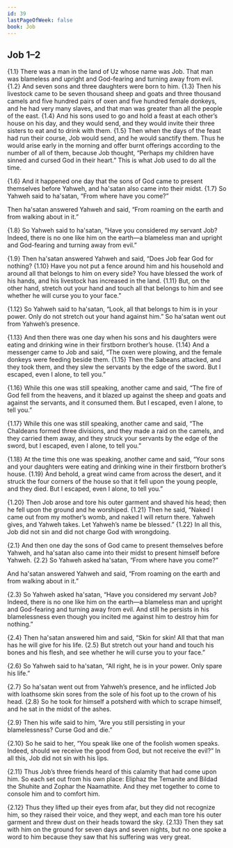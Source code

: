 ```yaml
---
id: 39
lastPageOfWeek: false
book: Job
---
```


## Job 1–2

{1.1} There was a man in the land of Uz whose name was Job. That man was blameless and upright and God-fearing and turning away from evil. {1.2} And seven sons and three daughters were born to him. {1.3} Then his livestock came to be seven thousand sheep and goats and three thousand camels and five hundred pairs of oxen and five hundred female donkeys, and he had very many slaves, and that man was greater than all the people of the east. {1.4} And his sons used to go and hold a feast at each other’s house on his day, and they would send, and they would invite their three sisters to eat and to drink with them. {1.5} Then when the days of the feast had run their course, Job would send, and he would sanctify them. Thus he would arise early in the morning and offer burnt offerings according to the number of all of them, because Job thought, “Perhaps my children have sinned and cursed God in their heart.” This is what Job used to do all the time.

{1.6} And it happened one day that the sons of God came to present themselves before Yahweh, and ha'satan also came into their midst. {1.7} So Yahweh said to ha'satan, “From where have you come?”

Then ha'satan answered Yahweh and said, “From roaming on the earth and from walking about in it.”

{1.8} So Yahweh said to ha'satan, “Have you considered my servant Job? Indeed, there is no one like him on the earth—a blameless man and upright and God-fearing and turning away from evil.”

{1.9} Then ha'satan answered Yahweh and said, “Does Job fear God for nothing? {1.10} Have you not put a fence around him and his household and around all that belongs to him on every side? You have blessed the work of his hands, and his livestock has increased in the land. {1.11} But, on the other hand, stretch out your hand and touch all that belongs to him and see whether he will curse you to your face.”

{1.12} So Yahweh said to ha'satan, “Look, all that belongs to him is in your power. Only do not stretch out your hand against him.” So ha'satan went out from Yahweh’s presence.

{1.13} And then there was one day when his sons and his daughters were eating and drinking wine in their firstborn brother’s house. {1.14} And a messenger came to Job and said, “The oxen were plowing, and the female donkeys were feeding beside them. {1.15} Then the Sabeans attacked, and they took them, and they slew the servants by the edge of the sword. But I escaped, even I alone, to tell you.”

{1.16} While this one was still speaking, another came and said, “The fire of God fell from the heavens, and it blazed up against the sheep and goats and against the servants, and it consumed them. But I escaped, even I alone, to tell you.”

{1.17} While this one was still speaking, another came and said, “The Chaldeans formed three divisions, and they made a raid on the camels, and they carried them away, and they struck your servants by the edge of the sword, but I escaped, even I alone, to tell you.”

{1.18} At the time this one was speaking, another came and said, “Your sons and your daughters were eating and drinking wine in their firstborn brother’s house. {1.19} And behold, a great wind came from across the desert, and it struck the four corners of the house so that it fell upon the young people, and they died. But I escaped, even I alone, to tell you.”

{1.20} Then Job arose and tore his outer garment and shaved his head; then he fell upon the ground and he worshiped. {1.21} Then he said, “Naked I came out from my mother’s womb, and naked I will return there. Yahweh gives, and Yahweh takes. Let Yahweh’s name be blessed.” {1.22} In all this, Job did not sin and did not charge God with wrongdoing.

{2.1} And then one day the sons of God came to present themselves before Yahweh, and ha'satan also came into their midst to present himself before Yahweh. {2.2} So Yahweh asked ha'satan, “From where have you come?”

And ha'satan answered Yahweh and said, “From roaming on the earth and from walking about in it.”

{2.3} So Yahweh asked ha'satan, “Have you considered my servant Job? Indeed, there is no one like him on the earth—a blameless man and upright and God-fearing and turning away from evil. And still he persists in his blamelessness even though you incited me against him to destroy him for nothing.”

{2.4} Then ha'satan answered him and said, “Skin for skin! All that that man has he will give for his life. {2.5} But stretch out your hand and touch his bones and his flesh, and see whether he will curse you to your face.”

{2.6} So Yahweh said to ha'satan, “All right, he is in your power. Only spare his life.”

{2.7} So ha'satan went out from Yahweh’s presence, and he inflicted Job with loathsome skin sores from the sole of his foot up to the crown of his head. {2.8} So he took for himself a potsherd with which to scrape himself, and he sat in the midst of the ashes.

{2.9} Then his wife said to him, “Are you still persisting in your blamelessness? Curse God and die.”

{2.10} So he said to her, “You speak like one of the foolish women speaks. Indeed, should we receive the good from God, but not receive the evil?” In all this, Job did not sin with his lips.

{2.11} Thus Job’s three friends heard of this calamity that had come upon him. So each set out from his own place: Eliphaz the Temanite and Bildad the Shuhite and Zophar the Naamathite. And they met together to come to console him and to comfort him.

{2.12} Thus they lifted up their eyes from afar, but they did not recognize him, so they raised their voice, and they wept, and each man tore his outer garment and threw dust on their heads toward the sky. {2.13} Then they sat with him on the ground for seven days and seven nights, but no one spoke a word to him because they saw that his suffering was very great.